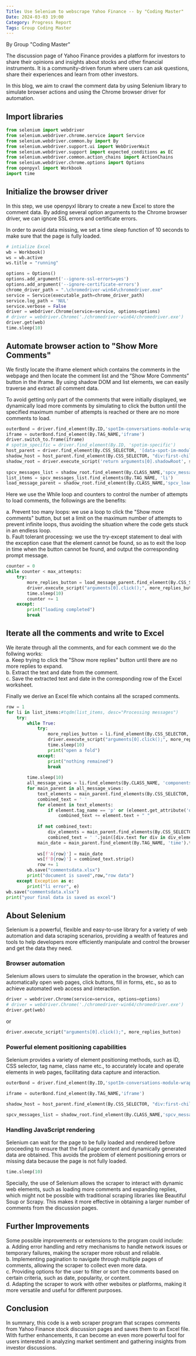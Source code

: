 ```yaml
---
Title: Use Selenium to webscrape Yahoo Finance -- by "Coding Master"
Date: 2024-03-03 19:00
Category: Progress Report
Tags: Group Coding Master
---
```


By Group "Coding Master"

The discussion page of Yahoo Finance provides a platform for investors to share their opinions and insights about stocks and other financial instruments. It is a community-driven forum where users can ask questions, share their experiences and learn from other investors.  

In this blog, we aim to crawl the comment data by using Selenium library to simulate browser actions and using the Chrome browser driver for automation. 

## Import libraries

```python
from selenium import webdriver
from selenium.webdriver.chrome.service import Service
from selenium.webdriver.common.by import By
from selenium.webdriver.support.ui import WebDriverWait
from selenium.webdriver.support import expected_conditions as EC
from selenium.webdriver.common.action_chains import ActionChains
from selenium.webdriver.chrome.options import Options
from openpyxl import Workbook
import time
```


## Initialize the browser driver

In this step, we use openpyxl library to create a new Excel to store the comment data. 
By adding several option arguments to the Chrome browser driver, we can ignore SSL errors and certificate errors.   

In order to avoid data missing, we set a time sleep function of 10 seconds to make sure that the page is fully loaded.

```python
# intialize Excel
wb = Workbook()
ws = wb.active
ws.title = "running"

options = Options()
options.add_argument('--ignore-ssl-errors=yes')
options.add_argument('--ignore-certificate-errors')
chrome_driver_path = ".\chromedriver-win64\chromedriver.exe"
service = Service(executable_path=chrome_driver_path)
service.log_path = 'NUL' 
service.verbose = False
driver = webdriver.Chrome(service=service, options=options)
# driver = webdriver.Chrome('./chromedriver-win64/chromedriver.exe')
driver.get(web)
time.sleep(10)
```

## Automate browser action to "Show More Comments"

We firstly locate the iframe element which contains the comments in the webpage and then locate the comment list and the “Show More Comments” button in the iframe. By using shadow DOM and list elements, we can easily traverse and extract all comment data.  

To avoid getting only part of the comments that were initially displayed, we dynamically load more comments by simulating to click the button until the specified maximum number of attempts is reached or there are no more comments to load.  


```python
outerBond = driver.find_element(By.ID,'spotIm-conversations-module-wrapper')
iframe = outerBond.find_element(By.TAG_NAME,'iframe')
driver.switch_to.frame(iframe)
# spotim_specific = driver.find_element(By.ID, 'spotim-specific')
host_parent = driver.find_element(By.CSS_SELECTOR, '[data-spot-im-module-default-area="conversation"]')
shadow_host = host_parent.find_element(By.CSS_SELECTOR, "div:first-child")
shadow_root = driver.execute_script('return arguments[0].shadowRoot', shadow_host)
        
spcv_messages_list = shadow_root.find_element(By.CLASS_NAME,'spcv_messages-list')
list_items = spcv_messages_list.find_elements(By.TAG_NAME, 'li')
load_message_parent = shadow_root.find_element(By.CLASS_NAME,'spcv_loadMoreCommentsContainer')
```

  
Here we use the While loop and counters to control the number of attempts to load comments, the followings are the benefits:   

a. Prevent too many loops: we use a loop to click the "Show more comments" button, but set a limit on the maximum number of attempts to prevent infinite loops, thus avoiding the situation where the code gets stuck in an endless loop.  
b. Fault tolerant processing: we use the try-except statement to deal with the exception case that the element cannot be found, so as to exit the loop in time when the button cannot be found, and output the corresponding prompt message.


```python       
counter = 0
while counter < max_attempts:
    try:
        more_replies_button = load_message_parent.find_element(By.CSS_SELECTOR, "button[data-spot-im-class='load-more-messages']")
        driver.execute_script("arguments[0].click();", more_replies_button)
        time.sleep(10)
        counter += 1
    except:
        print("loading completed")
        break
```


## Iterate all the comments and write to Excel

We iterate through all the comments, and for each comment we do the follwing works:  
a.  Keep trying to click the "Show more replies" button until there are no more replies to expand.   
b.  Extract the text and date from the comment.   
c.  Save the extracted text and date in the corresponding row of the Excel worksheet.     

Finally we derive an Excel file which contains all the scraped comments.

```python
row = 1
for li in list_items:#tqdm(list_items, desc="Processing messages")
    try:
        while True:
            try:
                more_replies_button = li.find_element(By.CSS_SELECTOR, "button[aria-label='Show more replies']")
                driver.execute_script("arguments[0].click();", more_replies_button)
                time.sleep(10)
                print("open a fold")
            except:
                print("nothing remained")
                break
                
        time.sleep(10)
        all_message_views = li.find_elements(By.CLASS_NAME, 'components-MessageLayout-index__message-view')
        for main_parent in all_message_views:
            text_elements = main_parent.find_elements(By.CSS_SELECTOR, 'p, div[data-spot-im-class="message-text"]')
            combined_text = ' '
            for element in text_elements:
                if element.tag_name == 'p' or (element.get_attribute('data-edited-text') and element.get_attribute('data-edited-text') == "(Edited)"):
                    combined_text += element.text + " "
                        
            if not combined_text:
                div_elements = main_parent.find_elements(By.CSS_SELECTOR, 'div[data-spot-im-class="message-text"][data-edited-text="(Edited)"]')
                combined_text = ' '.join([div.text for div in div_elements])
            main_date = main_parent.find_element(By.TAG_NAME, 'time').text
                    
            ws[f'A{row}'] = main_date
            ws[f'B{row}'] = combined_text.strip()
            row += 1
        wb.save("commentsdata.xlsx")
        print("document is saved",row,"row data")
    except Exception as e:
        print("li error", e)
wb.save("commentsdata.xlsx")
print("your final data is saved as excel")
```

## About Selenium

Selenium is a powerful, flexible and easy-to-use library for a variety of web automation and data scraping scenarios, 
providing a wealth of features and tools to help developers more efficiently manipulate and control the browser and get the data they need.   

### Browser automation
Selenium allows users to simulate the operation in the browser, which can automatically open web pages, click buttons, fill in forms, etc., so as to achieve automated web access and interaction.

```python
driver = webdriver.Chrome(service=service, options=options)
# driver = webdriver.Chrome('./chromedriver-win64/chromedriver.exe')
driver.get(web)
```
or

```python
driver.execute_script("arguments[0].click();", more_replies_button)
```
### Powerful element positioning capabilities
Selenium provides a variety of element positioning methods, such as ID, CSS selector, tag name, class name etc., to accurately locate and operate elements in web pages, facilitating data capture and interaction.

```python
outerBond = driver.find_element(By.ID,'spotIm-conversations-module-wrapper')

iframe = outerBond.find_element(By.TAG_NAME,'iframe')

shadow_host = host_parent.find_element(By.CSS_SELECTOR, "div:first-child")

spcv_messages_list = shadow_root.find_element(By.CLASS_NAME,'spcv_messages-list')
```
### Handling JavaScript rendering
Selenium can wait for the page to be fully loaded and rendered before proceeding to ensure that the full page content and dynamically generated data are obtained.
This avoids the problem of element positioning errors or missing data because the page is not fully loaded.

```python
time.sleep(10)
```

Specially, the use of Selenium allows the scraper to interact with dynamic web elements, such as loading more comments and expanding replies, which might not be possible with traditional scraping libraries like Beautiful Soup or Scrapy. 
This makes it more effective in obtaining a larger number of comments from the discussion pages.

## Further Improvements
Some possible improvements or extensions to the program could include:   
a. Adding error handling and retry mechanisms to handle network issues or temporary failures, making the scraper more robust and reliable.  
b. Implementing pagination to navigate through multiple pages of comments, allowing the scraper to collect even more data.    
c. Providing options for the user to filter or sort the comments based on certain criteria, such as date, popularity, or content.   
d. Adapting the scraper to work with other websites or platforms, making it more versatile and useful for different purposes.

## Conclusion
In summary, this code is a web scraper program that scrapes comments from Yahoo Finance stock discussion pages and saves them to an Excel file. 
With further enhancements, it can become an even more powerful tool for users interested in analyzing market sentiment and gathering insights from investor discussions.

